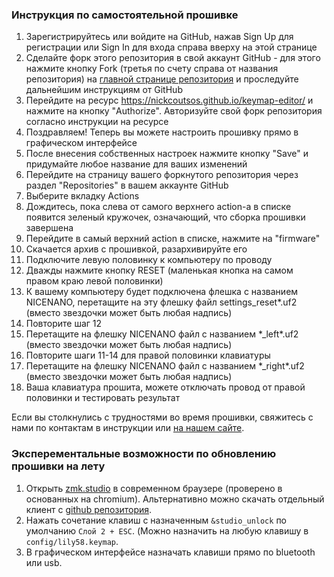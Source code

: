 ### Инструкция по самостоятельной прошивке
1. Зарегистрируйтесь или войдите на GitHub, нажав Sign Up для регистрации или Sign In для входа справа вверху на этой странице
2. Сделайте форк этого репозитория в свой аккаунт GitHub - для этого нажмите кнопку Fork (третья по счету справа от названия репозитория) на [главной странице репозитория](https://github.com/oneofthemoons/zmk-config/tree/master)
 и проследуйте дальнейшим инструкциям от GitHub
3. Перейдите на ресурс https://nickcoutsos.github.io/keymap-editor/ и нажмите на кнопку "Authorize". Авторизуйте свой форк репозитория согласно инструкции на ресурсе
4. Поздравляем! Теперь вы можете настроить прошивку прямо в графическом интерфейсе
5. После внесения собственных настроек нажмите кнопку "Save" и придумайте любое название для ваших изменений
6. Перейдите на страницу вашего форкнутого репозитория через раздел "Repositories" в вашем аккаунте GitHub
7. Выберите вкладку Actions
8. Дождитесь, пока слева от самого верхнего action-а в списке появится зеленый кружочек, означающий, что сборка прошивки завершена
9. Перейдите в самый верхний action в списке, нажмите на "firmware"
10. Скачается архив с прошивкой, разархивируйте его
11. Подключите левую половинку к компьютеру по проводу
12. Дважды нажмите кнопку RESET (маленькая кнопка на самом правом краю левой половинки)
13. К вашему компьютеру будет подключена флешка с названием NICENANO, перетащите на эту флешку файл settings_reset\*.uf2 (вместо звездочки может быть любая надпись)
14. Повторите шаг 12
15. Перетащите на флешку NICENANO файл с названием \*_left\*.uf2 (вместо звездочки может быть любая надпись)
16. Повторите шаги 11-14 для правой половинки клавиатуры
17. Перетащите на флешку NICENANO файл с названием \*_right\*.uf2 (вместо звездочки может быть любая надпись)
18. Ваша клавиатура прошита, можете отключать провод от правой половинки и тестировать результат

Если вы столкнулись с трудностями во время прошивки, свяжитесь с нами по контактам в инструкции или [на нашем сайте](https://klavus.tech/contacts).

### Эксперементальные возможности по обновлению прошивки на лету

1. Открыть [zmk.studio](https://zmk.studio) в современном браузере (проверено в основанных на chromium). Альтернативно можно скачать отдельный клиент с [github репозитория](https://github.com/zmkfirmware/zmk-studio/releases).
2. Нажать сочетание клавиш с назначенным `&studio_unlock` по умолчанию `Cлой 2 + ESC`. (Можно назначить на любую клавишу в `config/lily58.keymap`.
3. В графическом интерфейсе назначать клавиши прямо по bluetooth или usb.
